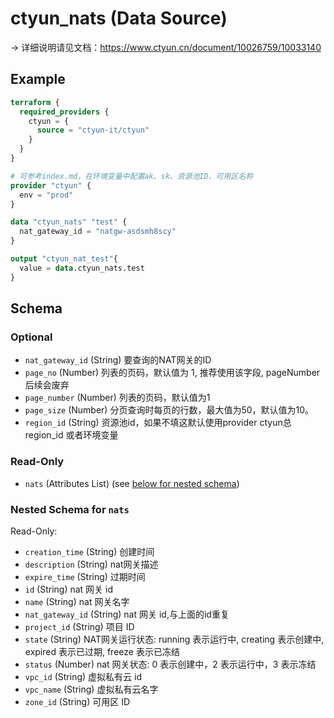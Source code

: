 # ctyun_nats (Data Source)
-> 详细说明请见文档：https://www.ctyun.cn/document/10026759/10033140



## Example

```terraform
terraform {
  required_providers {
    ctyun = {
      source = "ctyun-it/ctyun"
    }
  }
}

# 可参考index.md，在环境变量中配置ak、sk、资源池ID、可用区名称
provider "ctyun" {
  env = "prod"
}

data "ctyun_nats" "test" {
  nat_gateway_id = "natgw-asdsmh8scy"
}

output "ctyun_nat_test"{
  value = data.ctyun_nats.test
}
```

<!-- schema generated by tfplugindocs -->
## Schema

### Optional

- `nat_gateway_id` (String) 要查询的NAT网关的ID
- `page_no` (Number) 列表的页码，默认值为 1, 推荐使用该字段, pageNumber 后续会废弃
- `page_number` (Number) 列表的页码，默认值为1
- `page_size` (Number) 分页查询时每页的行数，最大值为50，默认值为10。
- `region_id` (String) 资源池id，如果不填这默认使用provider ctyun总region_id 或者环境变量

### Read-Only

- `nats` (Attributes List) (see [below for nested schema](#nestedatt--nats))

<a id="nestedatt--nats"></a>
### Nested Schema for `nats`

Read-Only:

- `creation_time` (String) 创建时间
- `description` (String) nat网关描述
- `expire_time` (String) 过期时间
- `id` (String) nat 网关 id
- `name` (String) nat 网关名字
- `nat_gateway_id` (String) nat 网关 id,与上面的id重复
- `project_id` (String) 项目 ID
- `state` (String) NAT网关运行状态: running 表示运行中, creating 表示创建中, expired 表示已过期, freeze 表示已冻结
- `status` (Number) nat 网关状态: 0 表示创建中，2 表示运行中，3 表示冻结
- `vpc_id` (String) 虚拟私有云 id
- `vpc_name` (String) 虚拟私有云名字
- `zone_id` (String) 可用区 ID